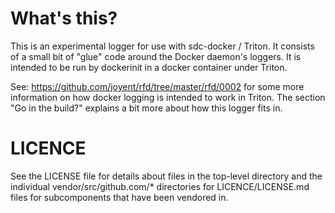 # What's this?

This is an experimental logger for use with sdc-docker / Triton. It consists of
a small bit of "glue" code around the Docker daemon's loggers. It is intended
to be run by dockerinit in a docker container under Triton.

See: https://github.com/joyent/rfd/tree/master/rfd/0002 for some more
information on how docker logging is intended to work in Triton. The section
"Go in the build?" explains a bit more about how this logger fits in.

# LICENCE

See the LICENSE file for details about files in the top-level directory and
the individual vendor/src/github.com/* directories for LICENCE/LICENSE.md files
for subcomponents that have been vendored in.
